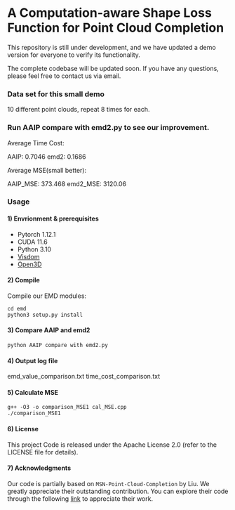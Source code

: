 # A Computation-aware Shape Loss Function for Point Cloud Completion

This repository is still under development, and we have updated a demo version for everyone to verify its functionality. 

The complete codebase will be updated soon. If you have any questions, please feel free to contact us via email.

### Data set for this small demo
10 different point clouds, repeat 8 times for each.

### Run AAIP compare with emd2.py to see our improvement.
Average Time Cost: 

AAIP: 0.7046 emd2: 0.1686 


Average MSE(small better):

AAIP_MSE: 373.468 emd2_MSE: 3120.06


### Usage

#### 1) Envrionment & prerequisites

- Pytorch 1.12.1
- CUDA 11.6
- Python 3.10
- [Visdom](https://github.com/facebookresearch/visdom)
- [Open3D](http://www.open3d.org/docs/release/index.html#python-api-index)

#### 2) Compile

Compile our EMD modules:  

    cd emd
    python3 setup.py install

#### 3) Compare AAIP and emd2

    python AAIP compare with emd2.py

#### 4) Output log file 
emd_value_comparison.txt
time_cost_comparison.txt

#### 5) Calculate MSE
    g++ -O3 -o comparison_MSE1 cal_MSE.cpp
    ./comparison_MSE1

#### 6) License
This project Code is released under the Apache License 2.0 (refer to the LICENSE file for details).

#### 7) Acknowledgments
Our code is partially based on `MSN-Point-Cloud-Completion` by Liu. 
We greatly appreciate their outstanding contribution. 
You can explore their code through the following [link](https://github.com/Colin97/MSN-Point-Cloud-Completion) to appreciate their work.
